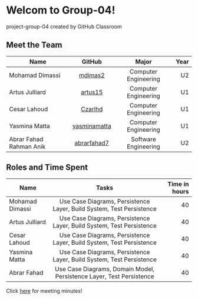 # Welcom to Group-04!
project-group-04 created by GitHub Classroom

## Meet the Team

| Name            | GitHub         | Major                | Year |
| ----------------|:--------------:|:--------------------:|-----:|  
| Mohamad Dimassi | [mdimas2]      | Computer Engineering |  U2  |
| Artus Julliard  | [artus15]      | Computer Engineering |  U1  |
| Cesar Lahoud    | [Czarlhd]      | Computer Engineering |  U1  |
| Yasmina Matta   | [yasminamatta] | Computer Engineering |  U1  |
| Abrar Fahad Rahman Anik | [abrarfahad7]   | Software Engineering |  U2  |


[mdimas2]:https://github.com/mdimas2
[artus15]:https://github.com/artus15
[Czarlhd]:https://github.com/Czarlhd
[yasminamatta]:https://github.com/yasminamatta
[abrarfahad7]: https://github.com/abrarfahad7

## Roles and Time Spent

| Name            | Tasks                                   | Time in hours |
| --------------- |:------------------------------------------------:|-----:|  
| Mohamad Dimassi | Use Case Diagrams, Persistence Layer, Build System, Test Persistence | 40 |
| Artus Julliard  | Use Case Diagrams, Persistence Layer, Build System, Test Persistence | 40 |
| Cesar Lahoud    | Use Case Diagrams, Persistence Layer, Build System, Test Persistence | 40 |
| Yasmina Matta   | Use Case Diagrams, Persistence Layer, Build System, Test Persistence | 40 |
| Abrar Fahad     | Use Case Diagrams, Domain Model, Persistence Layer, Test Persistence | 40 |

Click [here] for meeting minutes!

[here]:https://github.com/McGill-ECSE321-Winter2021/project-group-04/wiki/Minute-Reference
